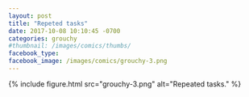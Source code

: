 ```yaml
---
layout: post
title: "Repeted tasks"
date: 2017-10-08 10:10:45 -0700
categories: grouchy
#thumbnail: /images/comics/thumbs/
facebook_type: 
facebook_image: /images/comics/grouchy-3.png
---
```


{% include figure.html src="grouchy-3.png" alt="Repeated tasks." %}

